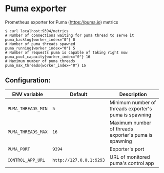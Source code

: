 # Puma exporter

Prometheus exporter for Puma (https://puma.io) metrics

```
$ curl localhost:9394/metrics
# Number of connections waiting for puma thread to serve it
puma_backlog{worker_index="0"} 0
# Number of puma threads spawned
puma_running{worker_index="0"} 5
# Number of requests puma is capable of taking right now
puma_pool_capacity{worker_index="0"} 16
# Maximum number of puma threads
puma_max_threads{worker_index="0"} 16
```

## Configuration:

| ENV variable | Default | Description |
| --- | --- | --- |
| `PUMA_THREADS_MIN` | `5` | Minimum number of threads exporter's puma is spawning |
| `PUMA_THREADS_MAX` | `16` | Maximum number of threads exporter's puma is spawning |
| `PUMA_PORT` | `9394` | Exporter's port |
| `CONTROL_APP_URL` | `http://127.0.0.1:9293` | URL of monitored puma's control app |
